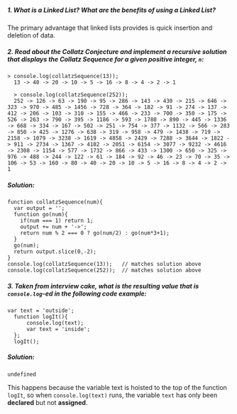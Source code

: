 ##### 1. What is a Linked List? What are the benefits of using a Linked List?

The primary advantage that linked lists provides is quick insertion and deletion of data.

##### 2. Read about the Collatz Conjecture and implement a recursive solution that displays the Collatz Sequence for a given positive integer, `n`:
```
> console.log(collatzSequence(13));
  13 -> 40 -> 20 -> 10 -> 5 -> 16 -> 8 -> 4 -> 2 -> 1

  > console.log(collatzSequence(252));
  252 -> 126 -> 63 -> 190 -> 95 -> 286 -> 143 -> 430 -> 215 -> 646 -> 323 -> 970 -> 485 -> 1456 -> 728 -> 364 -> 182 -> 91 -> 274 -> 137 -> 412 -> 206 -> 103 -> 310 -> 155 -> 466 -> 233 -> 700 -> 350 -> 175 -> 526 -> 263 -> 790 -> 395 -> 1186 -> 593 -> 1780 -> 890 -> 445 -> 1336 -> 668 -> 334 -> 167 -> 502 -> 251 -> 754 -> 377 -> 1132 -> 566 -> 283 -> 850 -> 425 -> 1276 -> 638 -> 319 -> 958 -> 479 -> 1438 -> 719 -> 2158 -> 1079 -> 3238 -> 1619 -> 4858 -> 2429 -> 7288 -> 3644 -> 1822 -> 911 -> 2734 -> 1367 -> 4102 -> 2051 -> 6154 -> 3077 -> 9232 -> 4616 -> 2308 -> 1154 -> 577 -> 1732 -> 866 -> 433 -> 1300 -> 650 -> 325 -> 976 -> 488 -> 244 -> 122 -> 61 -> 184 -> 92 -> 46 -> 23 -> 70 -> 35 -> 106 -> 53 -> 160 -> 80 -> 40 -> 20 -> 10 -> 5 -> 16 -> 8 -> 4 -> 2 -> 1
```

##### Solution:
```
function collatzSequence(num){
  var output = '';
  function go(num){
    if(num === 1) return 1;
    output += num + '->';
    return num % 2 === 0 ? go(num/2) : go(num*3+1);
  }
  go(num);
  return output.slice(0,-2);
}
console.log(collatzSequence(13));   // matches solution above
console.log(collatzSequence(252));  // matches solution above
```

##### 3. Taken from interview cake, what is the resulting value that is `console.log`-ed in the following code example:
```
var text = 'outside';
  function logIt(){
      console.log(text);
      var text = 'inside';
  };
  logIt();
```

##### Solution:

`undefined`

This happens because the variable text is hoisted to the top of the function `logIt`, so when `console.log(text)` runs, the variable `text` has only been **declared** but not **assigned**.

